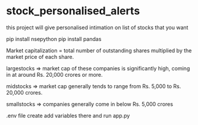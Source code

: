 # stock_personalised_alerts
this project will give personalised intimation on list of stocks that you want 


pip install nsepython
pip install pandas

Market capitalization = total number of outstanding shares multiplied by the market price of each share.

largestocks => market cap of these companies is significantly high, coming in at around Rs. 20,000 crores or more.

midstocks => market cap generally tends to range from Rs. 5,000 to Rs. 20,000 crores.

smallstocks => companies generally come in below Rs. 5,000 crores

.env file create add variables there and run app.py